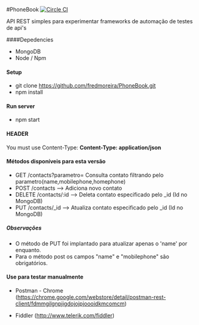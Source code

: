 #PhoneBook [![Circle CI](https://circleci.com/gh/fredmoreira/phone-book.svg?style=shield)](https://circleci.com/gh/fredmoreira/PhoneBook)

API REST simples para experimentar frameworks de automação de testes de api's

####Depedencies

* MongoDB
* Node / Npm

#### Setup
* git clone https://github.com/fredmoreira/PhoneBook.git
* npm install

#### Run server

* npm start

#### HEADER

You must use Content-Type: **Content-Type: application/json**

#### Métodos disponíveis para esta versão

* GET	  /contacts?parametro=    Consulta contato filtrando pelo parametro(name,mobilephone,homephone)
* POST 	  /contacts 		 --> Adiciona novo contato
* DELETE  /contacts/:id	  --> Deleta contato especificado pelo _id (Id no MongoDB)
* PUT 	  /contacts/_id	 --> Atualiza contato especificado pelo _id (Id no MongoDB)

##### Observações
* O método de PUT foi implantado para atualizar apenas o 'name' por enquanto.
* Para o método post os campos "name" e "mobilephone" são obrigatórios.

#### Use para testar manualmente

* Postman - Chrome (https://chrome.google.com/webstore/detail/postman-rest-client/fdmmgilgnpjigdojojpjoooidkmcomcm)

* Fiddler (http://www.telerik.com/fiddler)
